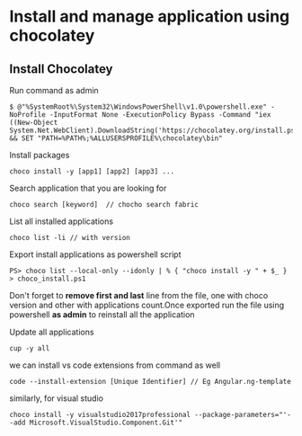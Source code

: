 # Install and manage application using chocolatey

## Install Chocolatey

Run command as admin
```
$ @"%SystemRoot%\System32\WindowsPowerShell\v1.0\powershell.exe" -NoProfile -InputFormat None -ExecutionPolicy Bypass -Command "iex ((New-Object System.Net.WebClient).DownloadString('https://chocolatey.org/install.ps1'))" && SET "PATH=%PATH%;%ALLUSERSPROFILE%\chocolatey\bin"

```

Install packages
```
choco install -y [app1] [app2] [app3] ...
```

Search application that you are looking for
```
choco search [keyword]  // chocho search fabric
```

List all installed applications
```
choco list -li // with version
```

Export install applications as powershell script
```
PS> choco list --local-only --idonly | % { "choco install -y " + $_ } > choco_install.ps1 
```
Don't forget to **remove first and last** line from the file, one with choco version and other with applications count.Once exported run the file using powershell **as admin** to reinstall all the application

Update all applications
```
cup -y all
```

we can install vs code extensions from command as well
```
code --install-extension [Unique Identifier] // Eg Angular.ng-template
```

similarly, for visual studio
```
choco install -y visualstudio2017professional --package-parameters="'--add Microsoft.VisualStudio.Component.Git'"
``` 



